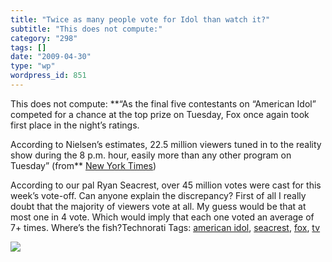 ```yaml
---
title: "Twice as many people vote for Idol than watch it?"
subtitle: "This does not compute:"
category: "298"
tags: []
date: "2009-04-30"
type: "wp"
wordpress_id: 851
---
```

This does not compute:
**“As the final five contestants on “American Idol” competed for a chance at the top prize on Tuesday, Fox once again took first place in the night’s ratings. 

According to Nielsen’s estimates, 22.5 million viewers tuned in to the reality show during the 8 p.m. hour, easily more than any other program on Tuesday” (from** [New York Times](http://tvdecoder.blogs.nytimes.com/2009/04/29/ratings-first-place-for-the-final-five-idols/?scp=2&sq=idol&st=cse))

According to our pal Ryan Seacrest, over 45 million votes were cast for this week’s vote-off. Can anyone explain the discrepancy? First of all I really doubt that the majority of viewers vote at all. My guess would be that at most one in 4 vote. Which would imply that each one voted an average of 7+ times. Where’s the fish?Technorati Tags: [american idol](http://technorati.com/tag/american%20idol), [seacrest](http://technorati.com/tag/seacrest), [fox](http://technorati.com/tag/fox), [tv](http://technorati.com/tag/tv)

![](https://i0.wp.com/img.zemanta.com/pixy.gif?w=584)